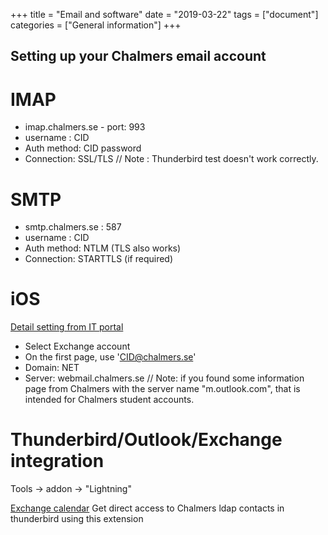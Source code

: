 +++
title =  "Email and software"
date = "2019-03-22"
tags = ["document"]
categories = ["General information"]
+++

## Setting up your Chalmers email account


# IMAP
- imap.chalmers.se - port: 993
- username : CID
- Auth method: CID password
- Connection: SSL/TLS
// Note : Thunderbird test doesn't work correctly.

# SMTP
- smtp.chalmers.se : 587
- username : CID
- Auth method: NTLM (TLS also works)
- Connection: STARTTLS (if required)

# iOS
[Detail setting from IT portal](https://it.portal.chalmers.se/itportal/MobilSurfPlattaApple/Epost)
- Select Exchange account
- On the first page, use 'CID@chalmers.se'
- Domain: NET
- Server: webmail.chalmers.se
// Note: if you found some information page from Chalmers with the server name "m.outlook.com", that is intended for Chalmers student accounts.

# Thunderbird/Outlook/Exchange integration
Tools -> addon -> "Lightning"

[Exchange calendar](https://github.com/Ericsson/exchangecalendar/releases) Get direct access to Chalmers ldap contacts in thunderbird using this extension
